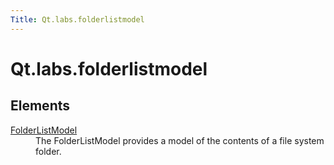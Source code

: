 ```yaml
---
Title: Qt.labs.folderlistmodel
---
```


# Qt.labs.folderlistmodel


## Elements

<dl>
<dt><a href="Qt.labs.folderlistmodel.FolderListModel.md">FolderListModel</a></dt>
<dd>The FolderListModel provides a model of the contents of a file system folder. </dd>
</dl>
